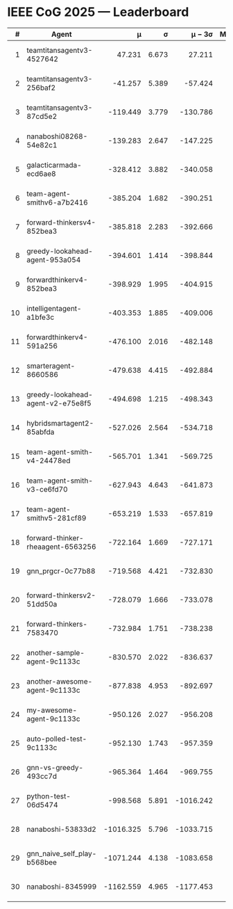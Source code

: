 # IEEE CoG 2025 — Leaderboard

| # | Agent | μ | σ | μ − 3σ | Matches | Updated |
|---:|---|---:|---:|---:|---:|---|
| 1 | teamtitansagentv3-4527642 | 47.231 | 6.673 | 27.211 | 22970 | 2025-08-26 17:49 |
| 2 | teamtitansagentv3-256baf2 | -41.257 | 5.389 | -57.424 | 23356 | 2025-08-26 17:49 |
| 3 | teamtitansagentv3-87cd5e2 | -119.449 | 3.779 | -130.786 | 24086 | 2025-08-26 17:49 |
| 4 | nanaboshi08268-54e82c1 | -139.283 | 2.647 | -147.225 | 540 | 2025-08-26 17:49 |
| 5 | galacticarmada-ecd6ae8 | -328.412 | 3.882 | -340.058 | 21640 | 2025-08-26 17:49 |
| 6 | team-agent-smithv6-a7b2416 | -385.204 | 1.682 | -390.251 | 23140 | 2025-08-26 17:49 |
| 7 | forward-thinkersv4-852bea3 | -385.818 | 2.283 | -392.666 | 19279 | 2025-08-26 17:49 |
| 8 | greedy-lookahead-agent-953a054 | -394.601 | 1.414 | -398.844 | 21396 | 2025-08-26 17:49 |
| 9 | forwardthinkerv4-852bea3 | -398.929 | 1.995 | -404.915 | 19555 | 2025-08-26 17:49 |
| 10 | intelligentagent-a1bfe3c | -403.353 | 1.885 | -409.006 | 19783 | 2025-08-26 17:49 |
| 11 | forwardthinkerv4-591a256 | -476.100 | 2.016 | -482.148 | 19014 | 2025-08-26 17:49 |
| 12 | smarteragent-8660586 | -479.638 | 4.415 | -492.884 | 19684 | 2025-08-26 17:49 |
| 13 | greedy-lookahead-agent-v2-e75e8f5 | -494.698 | 1.215 | -498.343 | 23876 | 2025-08-26 17:49 |
| 14 | hybridsmartagent2-85abfda | -527.026 | 2.564 | -534.718 | 19677 | 2025-08-26 17:49 |
| 15 | team-agent-smith-v4-24478ed | -565.701 | 1.341 | -569.725 | 23196 | 2025-08-26 17:49 |
| 16 | team-agent-smith-v3-ce6fd70 | -627.943 | 4.643 | -641.873 | 24016 | 2025-08-26 17:49 |
| 17 | team-agent-smithv5-281cf89 | -653.219 | 1.533 | -657.819 | 22300 | 2025-08-26 17:49 |
| 18 | forward-thinker-rheaagent-6563256 | -722.164 | 1.669 | -727.171 | 21428 | 2025-08-26 17:49 |
| 19 | gnn_prgcr-0c77b88 | -719.568 | 4.421 | -732.830 | 20500 | 2025-08-26 17:49 |
| 20 | forward-thinkersv2-51dd50a | -728.079 | 1.666 | -733.078 | 22528 | 2025-08-26 17:49 |
| 21 | forward-thinkers-7583470 | -732.984 | 1.751 | -738.238 | 21500 | 2025-08-26 17:49 |
| 22 | another-sample-agent-9c1133c | -830.570 | 2.022 | -836.637 | 23380 | 2025-08-26 17:49 |
| 23 | another-awesome-agent-9c1133c | -877.838 | 4.953 | -892.697 | 25020 | 2025-08-26 17:49 |
| 24 | my-awesome-agent-9c1133c | -950.126 | 2.027 | -956.208 | 24080 | 2025-08-26 17:49 |
| 25 | auto-polled-test-9c1133c | -952.130 | 1.743 | -957.359 | 24000 | 2025-08-26 17:49 |
| 26 | gnn-vs-greedy-493cc7d | -965.364 | 1.464 | -969.755 | 18200 | 2025-08-26 17:49 |
| 27 | python-test-06d5474 | -998.568 | 5.891 | -1016.242 | 18630 | 2025-08-26 17:49 |
| 28 | nanaboshi-53833d2 | -1016.325 | 5.796 | -1033.715 | 17940 | 2025-08-26 17:49 |
| 29 | gnn_naive_self_play-b568bee | -1071.244 | 4.138 | -1083.658 | 18900 | 2025-08-26 17:49 |
| 30 | nanaboshi-8345999 | -1162.559 | 4.965 | -1177.453 | 18790 | 2025-08-26 17:49 |

